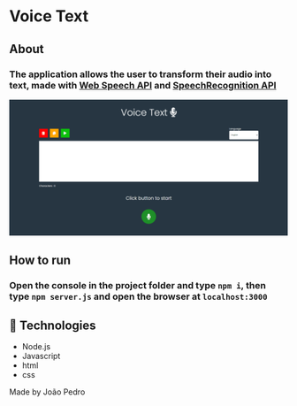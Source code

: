 <h1>Voice Text</h1>

## About

### The application allows the user to transform their audio into text, made with <a href="https://developer.mozilla.org/en-US/docs/Web/API/Web_Speech_API">Web Speech API</a> and <a href="https://developer.mozilla.org/en-US/docs/Web/API/SpeechRecognition">SpeechRecognition API</a>

<img src='client/img/gif-project.gif'>

## How to run

### Open the console in the project folder and type <code>npm i</code>, then type <code>npm server.js</code> and open the browser at <code>localhost:3000</code> 

## 🚀 Technologies

<ul>
    <li>Node.js</li>
    <li>Javascript</li>
    <li>html</li>
    <li>css</li>
</ul>

Made by João Pedro

